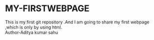 # MY-FIRSTWEBPAGE
This is my first git repository .And I am going to share my first webpage ,which is only by using html.<br>
Author-Aditya kumar sahu
